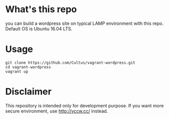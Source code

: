 # What's this repo

you can build a wordpress site on typical LAMP environment with this repo. Default OS is Ubuntu 16.04 LTS.

# Usage

```
git clone https://github.com/Cultus/vagrant-wordpress.git
cd vagrant-wordpress
vagrant up
```

# Disclaimer

This repository is intended only for development purpose.
If you want more secure environment, use http://vccw.cc/ instead.
